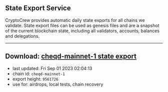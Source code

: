 ## State Export Service
CryptoCrew provides automatic daily state exports for all chains we validate. State export files can be used as genesis files and are a snapshot of the current blockchain state, including all validators, accounts, balances and delegations.

---
**Download: [cheqd-mainnet-1 state export](https://dl.ccvalidators.com/SERVICE/cheqd/cheqd-mainnet-1_export_9561726.json)**
---

- last updated: Fri Sep 01 2023 02:04:13
- chain id: `cheqd-mainnet-1`
- export height: `9561726`
- use for: airdrops, local tests, chain recovery
